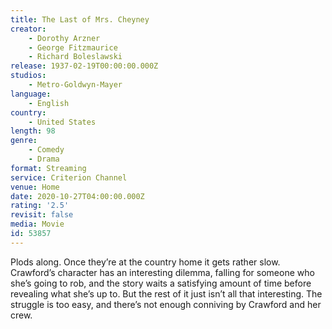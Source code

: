 ```yaml
---
title: The Last of Mrs. Cheyney
creator:
    - Dorothy Arzner
    - George Fitzmaurice
    - Richard Boleslawski
release: 1937-02-19T00:00:00.000Z
studios:
    - Metro-Goldwyn-Mayer
language:
    - English
country:
    - United States
length: 98
genre:
    - Comedy
    - Drama
format: Streaming
service: Criterion Channel
venue: Home
date: 2020-10-27T04:00:00.000Z
rating: '2.5'
revisit: false
media: Movie
id: 53857
---
```


Plods along. Once they’re at the country home it gets rather slow. Crawford’s character has an interesting dilemma, falling for someone who she’s going to rob, and the story waits a satisfying amount of time before revealing what she’s up to. But the rest of it just isn’t all that interesting. The struggle is too easy, and there’s not enough conniving by Crawford and her crew.
